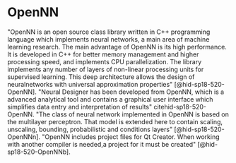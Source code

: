 OpenNN
======

"OpenNN is an open source class library written in C++ programming
language which implements neural networks, a main area of machine
learning research. The main advantage of OpenNN is its high performance.
It is developed in C++ for better memory management and higher
processing speed, and implements CPU parallelization. The library
implements any number of layers of non-linear processing units for
supervised learning. This deep architecture allows the design of
neuralnetworks with universal approximation
properties" [@hid-sp18-520-OpenNN]. "Neural Designer has been developed
from OpenNN, which is a advanced analytical tool and contains a
graphical user interface which simplifies data entry and interpretation
of results" citehid-sp18-520-OpenNN. "The class of neural network
implemented in OpenNN is based on the multilayer perceptron. That model
is extended here to contain scaling, unscaling, bounding, probabilistic
and conditions layers" [@hid-sp18-520-OpenNNn]. "OpenNN includes project
files for Qt Creator. When working with another compiler is needed,a
project for it must be created" [@hid-sp18-520-OpenNNb].
